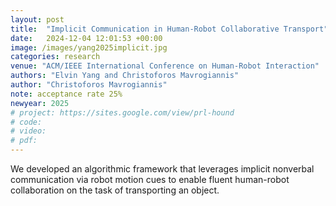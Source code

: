 ```yaml
---
layout: post
title:  "Implicit Communication in Human-Robot Collaborative Transport"
date:   2024-12-04 12:01:53 +00:00
image: /images/yang2025implicit.jpg
categories: research
venue: "ACM/IEEE International Conference on Human-Robot Interaction"
authors: "Elvin Yang and Christoforos Mavrogiannis"
author: "Christoforos Mavrogiannis"
note: acceptance rate 25%
newyear: 2025
# project: https://sites.google.com/view/prl-hound
# code: 
# video: 
# pdf: 
---
```

We developed an algorithmic framework that leverages implicit nonverbal communication via robot motion cues to enable fluent human-robot collaboration on the task of transporting an object. 